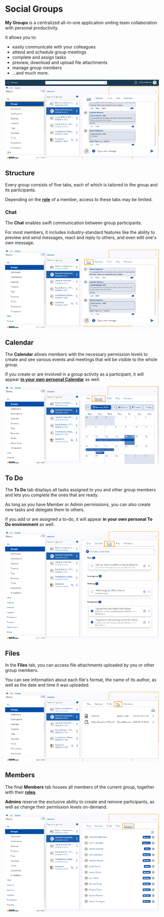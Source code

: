 # Social Groups 

**My Groups** is a centralized all-in-one application uniting team collaboration with personal productivity.

It allows you to:

* easily communicate with your colleagues
* attend and schedule group meetings
* complete and assign tasks
* preview, download and upload file attachments
* manage group members
* ...and much more.

![Pictures](pictures/Groups_navigation_16_04.png)  

## Structure

Every group consists of five tabs, each of which is tailored to the group and its participants.

Depending on the **[role](roles.md)** of a member, access to these tabs may be limited.

### Chat 

The **Chat** enables swift communication between group participants. 

For most members, it includes industry-standard features like the ability to preview and send messages, react and reply to others, and even edit one's own message.

![Pictures](pictures/Groups_chat_16_04.png)

## Calendar 

The **Calendar** allows members with the necessary permission levels to create and see various events and meetings that will be visible to the whole group.

If you create or are involved in a group activity as a participant, it will appear **[in your own personal Calendar](https://docs.erp.net/webclient/introduction/my-apps/calendar.html)** as well.

![Pictures](pictures/Groups_calendar_16_04.png)

## To Do

The **To Do** tab displays all tasks assigned to you and other group members and lets you complete the ones that are ready. 

As long as you have Member or Admin permissions, you can also create new tasks and delegate them to others.

If you add or are assigned a to-do, it will appear **in your own personal To Do environment** as well.

![Pictures](pictures/Groups_ToDo_16_04.png)

## Files

In the **Files** tab, you can access file attachments uploaded by you or other group members.

You can see information about each file's format, the name of its author, as well as the date and time it was uploaded.

![Pictures](pictures/Groups_Files_16_04.png)

## Members

The final **Members** tab houses all members of the current group, together with their **[roles](roles.md)**.

**Admins** reserve the exclusive ability to create and remove participants, as well as change their permission levels on-demand.

![Pictures](pictures/Groups_Members_16_04.png)
